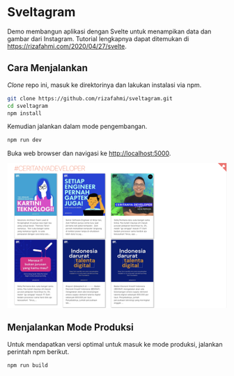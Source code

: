 # Sveltagram

Demo membangun aplikasi dengan Svelte untuk menampikan data dan gambar dari Instagram. Tutorial lengkapnya dapat ditemukan di https://rizafahmi.com/2020/04/27/svelte.

## Cara Menjalankan

_Clone_ repo ini, masuk ke direktorinya dan lakukan instalasi via npm.

```bash
git clone https://github.com/rizafahmi/sveltagram.git
cd sveltagram
npm install
```

Kemudian jalankan dalam mode pengembangan.

```bash
npm run dev
```

Buka web browser dan navigasi ke [http://localhost:5000](http://localhost:5000).

![Screenshot](./Screenshot.png)

## Menjalankan Mode Produksi

Untuk mendapatkan versi optimal untuk masuk ke mode produksi, jalankan perintah npm berikut.

```bash
npm run build
```
